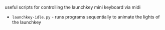 useful scripts for controlling the launchkey mini keyboard via midi

- `launchkey-idle.py` - runs programs sequentially to animate the lights of the launchkey
